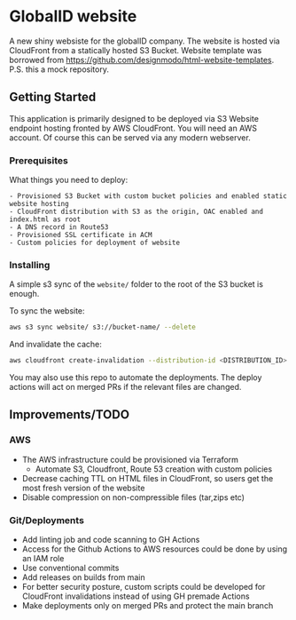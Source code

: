 # GlobalID website

A new shiny websiste for the globalID company. The website is hosted via CloudFront from a statically hosted S3 Bucket. Website template was borrowed from https://github.com/designmodo/html-website-templates. P.S. this a mock repository.
## Getting Started

This application is primarily designed to be deployed via S3 Website endpoint hosting fronted by AWS CloudFront. You will need an AWS account. Of course this can be served via any modern webserver.

### Prerequisites

What things you need to deploy:

```
- Provisioned S3 Bucket with custom bucket policies and enabled static website hosting
- CloudFront distribution with S3 as the origin, OAC enabled and index.html as root
- A DNS record in Route53
- Provisioned SSL certificate in ACM
- Custom policies for deployment of website
```

### Installing

A simple s3 sync of the `website/` folder to the root of the S3 bucket is enough.

To sync the website:

```bash
aws s3 sync website/ s3://bucket-name/ --delete
```

And invalidate the cache:

```bash
aws cloudfront create-invalidation --distribution-id <DISTRIBUTION_ID> --paths "/*"
```

You may also use this repo to automate the deployments. The deploy actions will act on merged PRs if the relevant files are changed.

## Improvements/TODO

### AWS
- The AWS infrastructure could be provisioned via Terraform
  - Automate S3, Cloudfront, Route 53 creation with custom policies
- Decrease caching TTL on HTML files in CloudFront, so users get the most fresh version of the website
- Disable compression on non-compressible files (tar,zips etc)

### Git/Deployments

- Add linting job and code scanning to GH Actions
- Access for the Github Actions to AWS resources could be done by using an IAM role
- Use conventional commits
- Add releases on builds from main
- For better security posture, custom scripts could be developed for CloudFront invalidations instead of using GH premade Actions
- Make deployments only on merged PRs and protect the main branch
